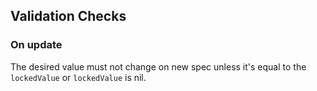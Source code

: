 ## Validation Checks

### On update

The desired value must not change on new spec unless it's equal to the `lockedValue` or `lockedValue` is nil.
